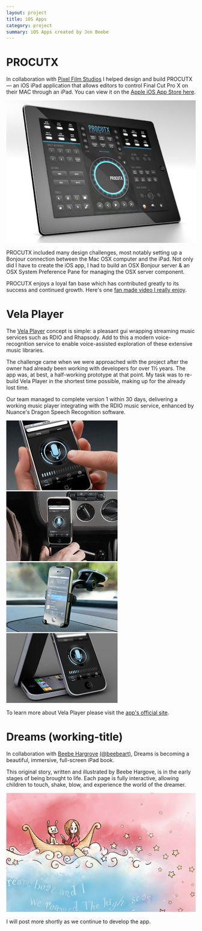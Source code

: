 ```yaml
---
layout: project
title: iOS Apps
category: project
summary: iOS Apps created by Jon Beebe
---
```


# PROCUTX

In collaboration with [Pixel Film Studios](http://www.pixelfilmstudios.com) I helped design and build PROCUTX — an iOS iPad application that allows editors to control Final Cut Pro X on their MAC through an iPad. You can view it on the [Apple iOS App Store here](https://itunes.apple.com/us/app/procutx-for-final-cut-pro-x/id596946635?ls=1&mt=8).

<div class="img full">
<img src="/images/projects/procutx/procutx.ipad.640.1.jpg" />
</div>

PROCUTX included many design challenges, most notably setting up a Bonjour connection between the Mac OSX computer and the iPad. Not only did I have to create the iOS app, I had to build an OSX Bonjour server & an OSX System Preference Pane for managing the OSX server component.

PROCUTX enjoys a loyal fan base which has contributed greatly to its success and continued growth. Here's one [fan made video I really enjoy](http://www.youtube.com/watch?v=zYE6XegZqpo).

# Vela Player

The [Vela Player](http://www.velaapp.com/app/ "Vela — Hands Free Music") concept is simple:
a pleasant gui wrapping streaming music services such as
RDIO and Rhapsody. Add to this a modern voice-recognition service to enable
voice-assisted exploration of these extensive music libraries.

The challenge came when we were approached with the project after the owner had
already been working with developers for over 1&frac12; years. The app was, at best,
a half-working prototype at that point. My task was to re-build Vela Player in
the shortest time possible, making up for the already lost time.

Our team managed to complete version 1 within 30 days, delivering a working
music player integrating with the RDIO music service, enhanced by Nuance's Dragon
Speech Recognition software.

<div class="img half left">
<img src="/images/projects/vela-player/iphone-in-hands.jpg" />
</div>
<div class="img half right">
<img src="/images/projects/vela-player/iphone-in-car.jpg" />
</div>
<div class="img half left">
<img src="/images/projects/vela-player/iphone-mirror-mount.jpg" />
</div>
<div class="img half right">
<img src="/images/projects/vela-player/3-iphones.jpg" />
</div>

To learn more about Vela Player please visit the [app's official site](http://www.velaapp.com/app/ "Vela — Hands Free Music").

# Dreams (working-title)

In collaboration with [Beebe Hargrove](http://www.beebeart.com/) [(@beebeart)](http://twitter.com/beebeart),
Dreams is becoming a beautiful, immersive, full-screen iPad book.

This original story, written and illustrated by Beebe Hargove, is in the early
stages of being brought to life. Each page is fully interactive, allowing children to touch, shake,
blow, and experience the world of the dreamer.

<div class="img full">
<img src="/images/projects/ios-dreams-book/dreams.jpg" />
</div>

I will post more shortly as we continue to develop the app.
